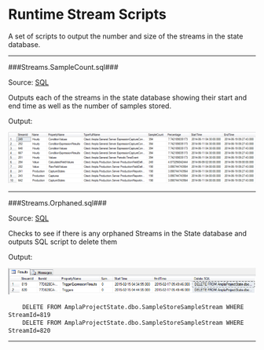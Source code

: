 Runtime Stream Scripts
===

A set of scripts to output the number and size of the streams in the state database.

----------

###Streams.SampleCount.sql###

Source: [SQL](Streams.SampleCount.sql)

Outputs each of the streams in the state database showing their start and end time as well as the number of samples stored.

Output:

![SQL Output](../../images/streams/Streams.SampleCount.png)

----------

###Streams.Orphaned.sql###

Source: [SQL](Streams.Orphaned.sql)

Checks to see if there is any orphaned Streams in the State database and outputs SQL script to delete them

Output:

![SQL Output](../../images/streams/Streams.Orphaned.png)

```
	DELETE FROM AmplaProjectState.dbo.SampleStoreSampleStream WHERE StreamId=819
	DELETE FROM AmplaProjectState.dbo.SampleStoreSampleStream WHERE StreamId=820
```
----------


